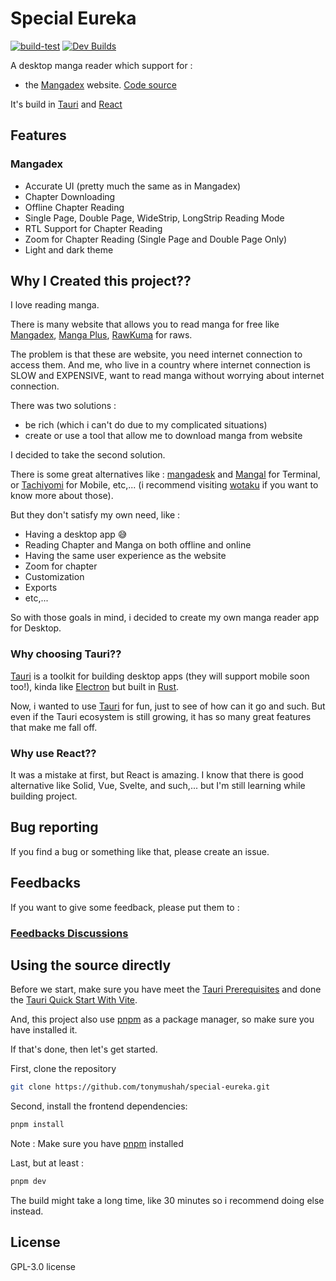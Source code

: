 # Special Eureka

[![build-test](https://github.com/tonymushah/special-eureka/actions/workflows/build.yaml/badge.svg)](https://github.com/tonymushah/special-eureka/actions/workflows/build.yaml)
[![Dev Builds](https://github.com/tonymushah/special-eureka/actions/workflows/dev-build.yaml/badge.svg)](https://github.com/tonymushah/special-eureka/actions/workflows/dev-build.yaml)

A desktop manga reader which support for :

- the [Mangadex](https://mangadex.org) website. [Code source](https://github.com/tonymushah/special-eureka/tree/master/src/mangadex)

It's build in [Tauri](https://tauri.app) and [React](https://react.dev)

## Features

### Mangadex

- Accurate UI (pretty much the same as in Mangadex)
- Chapter Downloading
- Offline Chapter Reading
- Single Page, Double Page, WideStrip, LongStrip Reading Mode
- RTL Support for Chapter Reading
- Zoom for Chapter Reading (Single Page and Double Page Only)
- Light and dark theme

## Why I Created this project??

I love reading manga.

There is many website that allows you to read manga for free like [Mangadex](https://mangadex.org), [Manga Plus](https://mangaplus.shueisha.co.jp/updates), [RawKuma](https://rawkuma.com/) for raws.

The problem is that these are website, you need internet connection to access them.
And me, who live in a country where internet connection is SLOW and EXPENSIVE, want to read manga without worrying about internet connection.

There was two solutions :

- be rich (which i can't do due to my complicated situations)
- create or use a tool that allow me to download manga from website

I decided to take the second solution.

There is some great alternatives like : [mangadesk](https://github.com/darylhjd/mangadesk) and [Mangal](https://github.com/metafates/mangal) for Terminal, or [Tachiyomi](https://tachiyomi.org/) for Mobile, etc,... (i recommend visiting [wotaku](https://wotaku.moe/) if you want to know more about those).

But they don't satisfy my own need, like :

- Having a desktop app 😅
- Reading Chapter and Manga on both offline and online
- Having the same user experience as the website
- Zoom for chapter
- Customization
- Exports
- etc,...

So with those goals in mind, i decided to create my own manga reader app for Desktop.

### Why choosing Tauri??

[Tauri](https://tauri.app) is a toolkit for building desktop apps (they will support mobile soon too!), kinda like [Electron](https://www.electronjs.org/) but built in [Rust](https://rust-lang.org).

Now, i wanted to use [Tauri](https://tauri.app) for fun, just to see of how can it go and such.
But even if the Tauri ecosystem is still growing, it has so many great features that make me fall off.

### Why use React??

It was a mistake at first, but React is amazing. I know that there is good alternative like Solid, Vue, Svelte, and such,... but I'm still learning while building project.

## Bug reporting

If you find a bug or something like that, please create an issue.

## Feedbacks

If you want to give some feedback, please put them to :

### [Feedbacks Discussions](https://github.com/tonymushah/special-eureka/discussions/categories/feedbacks)

## Using the source directly

Before we start, make sure you have meet the [Tauri Prerequisites](https://tauri.app/v1/guides/getting-started/prerequisites) and done the [Tauri Quick Start With Vite](https://tauri.app/v1/guides/getting-started/setup/vite).

And, this project also use [pnpm](https://pnpm.io) as a package manager, so make sure you have installed it.

If that's done, then let's get started.

First, clone the repository

```bash
git clone https://github.com/tonymushah/special-eureka.git
```

Second, install the frontend dependencies:

```bash
pnpm install
```

Note : Make sure you have [pnpm](https://pnpm.io) installed

Last, but at least :

```bash
pnpm dev
```

The build might take a long time, like 30 minutes so i recommend doing else instead.

## License

GPL-3.0 license

